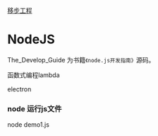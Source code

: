 [移步工程](https://gitee.com/SteveRocket/practice_nodejs)
# NodeJS

The_Develop_Guide 为书籍`《node.js开发指南》`源码。

函数式编程lambda




electron



### node 运行js文件
node demo1.js
